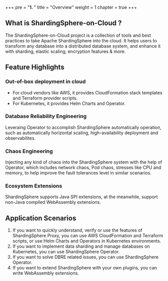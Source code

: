 +++
pre = "<b>1. </b>"
title = "Overview"
weight = 1
chapter = true
+++

## What is ShardingSphere-on-Cloud ?

The ShardingSphere-on-Cloud project is a collection of tools and best practices to take Apache ShardingSphere into the cloud. It helps users to transform any database into a distributed database system, and enhance it with sharding, elastic scaling, encryption features & more. 

## Feature Highlights 

### Out-of-box deployment in cloud

* For cloud vendors like AWS, it provides CloudFormation stack templates and Terraform provider scripts.
* For Kubernetes, it provides Helm Charts and Operator.

### Database Reliability Engineering

Leveraing Operator to accomplish ShardingSphere automatically operation, such as automatically horizontal scaling, high-availability deployment and observabilites.

### Chaos Engineering

Injecting any kind of chaos into the ShardingSphere system with the help of Operator, which includes network chaos, Pod chaos, stresses like CPU and memory, to help improve the fault tolerances level in similar scenarios.

### Ecosystem Extensions

ShardingSphere supports Java SPI extensions, at the meanwhile, support non-Java compiled WebAssembly extensions.

## Application Scenarios

1. If you want to quickly understand, verify or use the features of ShardingSphere Proxy, you can use AWS CloudFormation and Terraform scripts, or use Helm Charts and Operators in Kubernetes environments.
2. If you want to implement data sharding and manage databases on Kubernetes, you can use ShardingSphere Operator.
3. If you want to solve DBRE related issues, you can use ShardingSphere Operator.
4. If you want to extend ShardingSphere with your own plugins, you can write WebAssembly extensions.
